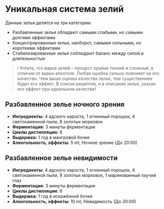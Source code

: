 # Уникальная система зелий
Данные зелья делятся на три категории:
* Разбавленные зелья обладают самыми слабыми, но самыми долгими эффектами
* Концентрированные зелья, наоборот, самыми сильными, но короткими эффектами
* Стабилизированные зелья соблюдают баланс между силой и длительностью
> i Учтите, что варка зелий – процесс крайне тонкий и сложный, в отличии от варки алкоголя. Любая ошибка сильно повлияет на его качество. Чем выше оценка качества зелья, тем существеннее будет его эффект.
В списке рецептов, и в описании зелья, указан его эффект при идеальном качестве!

## Разбавленное зелье ночного зрения
* **Ингредиенты:** 4 адского нароста, 1 огненный порошок, 4 светокаменной пыли, 8 золотых морковок
* **Ферментация:** 3 минуты ферментации
* **Циклы дистилляции:** 6
* **Выдержка:** 1 год в мангровой бочке
* **Алкогольность, эффекты:** 5 ml, Ночное зрение (До 20:00)

## Разбавленное зелье невидимости
* **Ингредиенты:** 4 адского нароста, 1 огненный порошок, 4 светокаменной пыли, 8 золотых морковок, 1 маринованный паучий глаз
* **Ферментация:** 3 минуты ферментации
* **Циклы дистилляции:** 6
* **Выдержка:** 1 год в искажённой бочке
* **Алкогольность, эффекты:** 10 ml, Невидимость (До 20:00)
